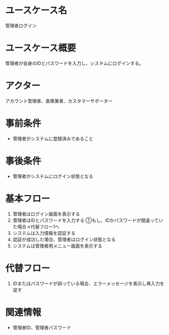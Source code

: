 # ユースケース名
管理者ログイン

# ユースケース概要
管理者が自身のIDとパスワードを入力し、システムにログインする。

# アクター
アカウント管理者、倉庫業者、カスタマーサポーター

# 事前条件
- 管理者がシステムに登録済みであること

# 事後条件
- 管理者がシステムにログイン状態となる

# 基本フロー
1. 管理者はログイン画面を表示する
2. 管理者はIDとパスワードを入力する
    ①もし、IDかパスワードが間違っていた場合→代替フロー1へ
3. システムは入力情報を認証する
4. 認証が成功した場合、管理者はログイン状態となる
5. システムは管理者用メニュー画面を表示する

# 代替フロー
1. IDまたはパスワードが誤っている場合、エラーメッセージを表示し再入力を促す

# 関連情報
- 管理者ID、管理者パスワード